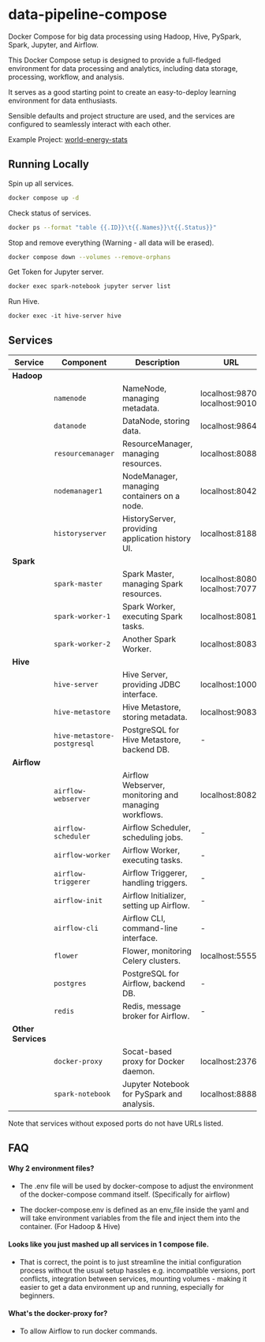 # data-pipeline-compose
Docker Compose for big data processing using Hadoop, Hive, PySpark, Spark, Jupyter, and Airflow. 

This Docker Compose setup is designed to provide a full-fledged environment for data processing and analytics, including data storage, processing, workflow, and analysis.

It serves as a good starting point to create an easy-to-deploy learning environment for data enthusiasts. 

Sensible defaults and project structure are used, and the services are configured to seamlessly interact with each other.

Example Project: [world-energy-stats](https://github.com/carteakey/world-energy-stats)

## Running Locally

Spin up all services.
```bash
docker compose up -d
```

Check status of services.
```bash
docker ps --format "table {{.ID}}\t{{.Names}}\t{{.Status}}"
```

Stop and remove everything (Warning - all data will be erased).
```bash
docker compose down --volumes --remove-orphans
```

Get Token for Jupyter server.
```bash
docker exec spark-notebook jupyter server list
```

Run Hive.
```
docker exec -it hive-server hive
```

## Services

| Service | Component | Description | URL |
|---------|-----------|-------------|-----|
| **Hadoop** | | | |
| | `namenode` | NameNode, managing metadata. | localhost:9870, localhost:9010 |
| | `datanode` | DataNode, storing data. | localhost:9864 |
| | `resourcemanager` | ResourceManager, managing resources. | localhost:8088 |
| | `nodemanager1` | NodeManager, managing containers on a node. | localhost:8042 |
| | `historyserver` | HistoryServer, providing application history UI. | localhost:8188 |
| **Spark** | | | |
| | `spark-master` | Spark Master, managing Spark resources. | localhost:8080, localhost:7077 |
| | `spark-worker-1` | Spark Worker, executing Spark tasks. | localhost:8081 |
| | `spark-worker-2` | Another Spark Worker. | localhost:8083 |
| **Hive** | | | |
| | `hive-server` | Hive Server, providing JDBC interface. | localhost:10000 |
| | `hive-metastore` | Hive Metastore, storing metadata. | localhost:9083 |
| | `hive-metastore-postgresql` | PostgreSQL for Hive Metastore, backend DB. | - |
| **Airflow** | | | |
| | `airflow-webserver` | Airflow Webserver, monitoring and managing workflows. | localhost:8082 |
| | `airflow-scheduler` | Airflow Scheduler, scheduling jobs. | - |
| | `airflow-worker` | Airflow Worker, executing tasks. | - |
| | `airflow-triggerer` | Airflow Triggerer, handling triggers. | - |
| | `airflow-init` | Airflow Initializer, setting up Airflow. | - |
| | `airflow-cli` | Airflow CLI, command-line interface. | - |
| | `flower` | Flower, monitoring Celery clusters. | localhost:5555 |
| | `postgres` | PostgreSQL for Airflow, backend DB. | - |
| | `redis` | Redis, message broker for Airflow. | - |
| **Other Services** | | | |
| | `docker-proxy` | Socat-based proxy for Docker daemon. | localhost:2376 |
| | `spark-notebook` | Jupyter Notebook for PySpark and analysis. | localhost:8888 |

Note that services without exposed ports do not have URLs listed.


## FAQ

#### Why 2 environment files?
- The .env file will be used by docker-compose to adjust the environment of the docker-compose command itself. (Specifically for airflow)

- The docker-compose.env is defined as an env_file inside the yaml and will take environment variables from the file and inject them into the container. (For Hadoop & Hive)

#### Looks like you just mashed up all services in 1 compose file. 
- That is correct, the point is to just streamline the initial configuration process without the usual setup hassles e.g. incompatible versions, port conflicts, integration between services, mounting volumes - making it easier to get a data environment up and running, especially for beginners.

#### What's the docker-proxy for?
- To allow Airflow to run docker commands.

